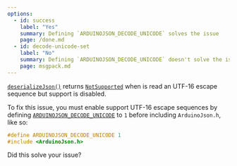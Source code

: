 ```yaml
---
options:
  - id: success
    label: "Yes"
    summary: Defining `ARDUINOJSON_DECODE_UNICODE` solves the issue
    page: /done.md
  - id: decode-unicode-set
    label: "No"
    summary: Defining `ARDUINOJSON_DECODE_UNICODE` doesn't solve the issue
    page: msgpack.md
---
```


[`deserializeJson()`](/v6/api/json/deserializejson/) returns [`NotSupported`](/v6/api/misc/deserializationerror/#notsupported) when is read an UTF-16 escape sequence but support is disabled.

To fix this issue, you must enable support UTF-16 escape sequences by defining [`ARDUINOJSON_DECODE_UNICODE`](/v6/api/config/decode_unicode/) to `1` before including `ArduinoJson.h`, like so:

```c++
#define ARDUINOJSON_DECODE_UNICODE 1
#include <ArduinoJson.h>
```

Did this solve your issue?